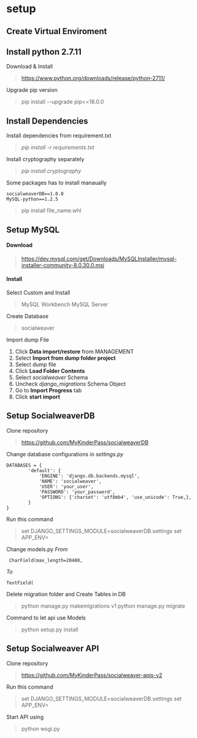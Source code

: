 # setup

## Create Virtual Enviroment

## Install python 2.7.11
Download & Install
> https://www.python.org/downloads/release/python-2711/

Upgrade pip version
> pip install --upgrade pip==18.0.0


## Install Dependencies
 Install dependencies from requirement.txt 
> *pip install -r requirements.txt*

Install cryptography separately
> *pip install cryptography*

Some packages has to install manaually
```
socialweaverDB==1.0.0 
MySQL-python==1.2.5
```
> pip install file_name.whl


## Setup MySQL
#### Download
> https://dev.mysql.com/get/Downloads/MySQLInstaller/mysql-installer-community-8.0.30.0.msi

#### Install 
Select Custom and Install
> MySQL Workbench
> MySQL Server

Create Database
> socialweaver

Import dump File
1. Click **Data import/restore** from MANAGEMENT  
2. Select **Import from dump folder project**
3. Select dump file  
4. Click **Load Folder Contents** 
5. Select *socialweaver* Schema 
6. Uncheck *django_migrations* Schema Object
7. Go to **Import Progress** tab
8. Click **start import** 

## Setup SocialweaverDB
Clone repository 
> https://github.com/MyKinderPass/socialweaverDB

Change database configurations in *settings.py*
```
DATABASES = {
        'default': {
            'ENGINE': 'django.db.backends.mysql',
            'NAME': 'socialweaver',
            'USER': 'your_user',
            'PASSWORD': 'your_password',
            'OPTIONS': {'charset': 'utf8mb4', 'use_unicode': True,},
        }
}
```
    
Run this command 
> set  DJANGO_SETTINGS_MODULE=socialweaverDB.settings
> set APP_ENV=

 Change  models.py 
 *From*
```
 CharField(max_length=20480,
```
*To*
```
TextField(
```
Delete migration folder and Create Tables in DB 

> python manage.py makemigrations v1
> python manage.py migrate

Command to let api use Models
> python setup.py install

## Setup Socialweaver API
Clone repository 
> https://github.com/MyKinderPass/socialweaver-apis-v2

Run this command 
> set  DJANGO_SETTINGS_MODULE=socialweaverDB.settings
> set APP_ENV=

Start API using
> python wsgi.py
	 
